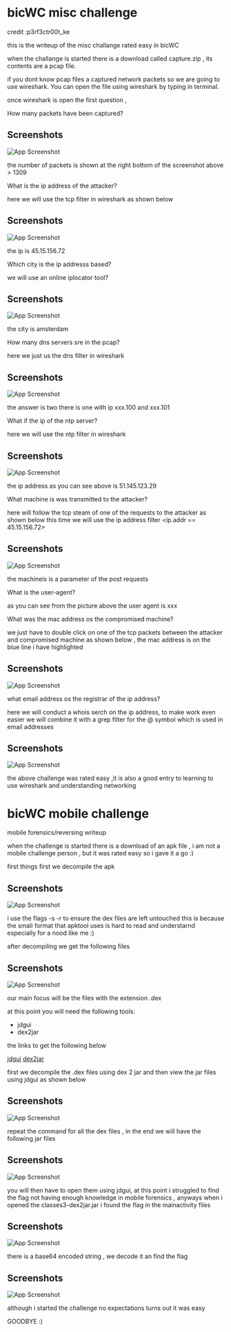 
# bicWC misc challenge

credit :p3rf3ctr00t_ke

this is the writeup of the misc challange rated easy in bicWC


when the challange is started there is a download called capture.zip , its contents are a pcap file.

if you dont know pcap files a captured network packets so we are going to use wireshark. You can open the file using wireshark by typing <wireshark capture.pcap> in terminal.


once wireshark is open the first question ,

How many packets have been captured?


## Screenshots

![App Screenshot](https://github.com/p0pparaz1/bicWC/blob/main/Screenshot%20from%202023-03-01%2007-28-48.png)

the number of packets is shown at the  right bottom of the screenshot above > 1309


What is the ip address of the attacker?


here we will use the tcp filter in wireshark as shown below

## Screenshots

![App Screenshot](https://github.com/p0pparaz1/bicWC/blob/main/Screenshot%20from%202023-03-01%2008-09-44.png)

the ip is 45.15.156.72

Which city is the ip addresss based?

we will use an online iplocator tool?

## Screenshots

![App Screenshot](https://github.com/p0pparaz1/bicWC/blob/main/Screenshot%20from%202023-03-01%2007-37-57.png)


the city is amsterdam

How many dns servers sre in the pcap?

here we just us the dns filter in wireshark 

## Screenshots

![App Screenshot](https://github.com/p0pparaz1/bicWC/blob/main/Screenshot%20from%202023-03-01%2007-39-57.png)


the answer is two there is one with ip xxx.100 and xxx.101


What if the ip of the ntp server?


here we will use the ntp filter in wireshark

## Screenshots

![App Screenshot](https://github.com/p0pparaz1/bicWC/blob/main/Screenshot%20from%202023-03-01%2008-09-52.png)

the ip address as you can see above is 51.145.123.29

What machine is was transmitted to the attacker?

here will follow the tcp steam of one of the requests to the attacker as shown below  this time we will use the ip address filter <ip.addr == 45.15.156.72>


## Screenshots

![App Screenshot](https://github.com/p0pparaz1/bicWC/blob/main/Screenshot%20from%202023-03-01%2007-45-38.png)


the machineis is a parameter of the post requests

What is the user-agent?

as you can see from the picture above the user agent is xxx

What was the mac address os the compromised machine?


we just have to double click on one of the tcp packets between the attacker and compromised machine as shown below , the mac address is on the blue line i have highlighted



## Screenshots

![App Screenshot](https://github.com/p0pparaz1/bicWC/blob/main/Screenshot%20from%202023-03-01%2007-50-18.png)


what email address os the registrar of the ip address?


here we will conduct a whois serch on the ip address, to make work even easier we will combine it with a grep filter for the @ symbol which is used in email addresses



## Screenshots

![App Screenshot](https://github.com/p0pparaz1/bicWC/blob/main/Screenshot%20from%202023-03-01%2007-53-54.png)
  
  
  
 the above challenge was rated easy ,it is also a good entry to learning to use wireshark and understanding networking
  
  
  
# bicWC mobile challenge

mobile forensics/reversing writeup


when the challenge is started there is a download of an apk file
, i am not a mobile challenge person , but it was rated easy so i gave it a go :)

first things first we decompile the apk


## Screenshots

![App Screenshot](https://github.com/p0pparaz1/bicWC/blob/main/Screenshot%20from%202023-03-01%2008-20-48.png)

i use the flags -s -r to ensure the  dex files are left untouched this is because the smali format that apktool uses is hard to read and understarnd especially for a nood like me :)

after decompiling we get the following files

## Screenshots

![App Screenshot](https://github.com/p0pparaz1/bicWC/blob/main/Screenshot%20from%202023-03-01%2008-19-57.png)


our main focus will be the files with the extension .dex 


at this point you will need the following tools:

- jdgui
- dex2jar

the links to get the following below 

[jdgui](http://java-decompiler.github.io/)
[dex2jar](https://gitlab.com/kalilinux/packages/dex2jar)

first we decompile the .dex files using dex 2 jar and then view the jar files using jdgui as shown below

## Screenshots

![App Screenshot](https://github.com/p0pparaz1/bicWC/blob/main/Screenshot%20from%202023-03-01%2008-27-01.png)

repeat the command for all the dex files , in the end we will have  the following jar files

## Screenshots

![App Screenshot](https://github.com/p0pparaz1/bicWC/blob/main/Screenshot%20from%202023-03-01%2008-28-12.png)


you will then have to open them using jdgui, at this point i struggled to find the flag not having enough knowledge in mobile forensics , anyways when i opened the classes3-dex2jar.jar  i found the flag in the mainactivity files

## Screenshots

![App Screenshot](https://github.com/p0pparaz1/bicWC/blob/main/Screenshot%20from%202023-03-01%2008-31-16.png)


there is a base64 encoded string , we decode it an find the flag

## Screenshots

![App Screenshot](https://github.com/p0pparaz1/bicWC/blob/main/Screenshot%20from%202023-03-01%2008-32-25.png)


although i started the challenge no expectations turns out it was easy  

GOODBYE :)
